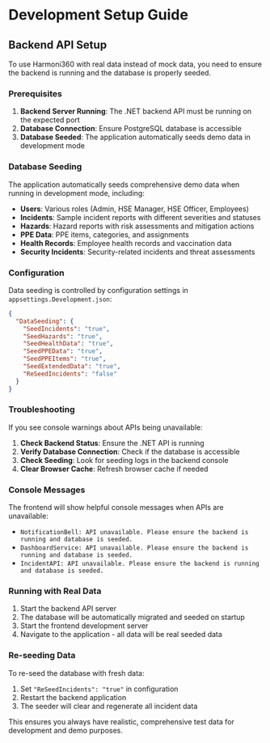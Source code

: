 # Development Setup Guide

## Backend API Setup

To use Harmoni360 with real data instead of mock data, you need to ensure the backend is running and the database is properly seeded.

### Prerequisites

1. **Backend Server Running**: The .NET backend API must be running on the expected port
2. **Database Connection**: Ensure PostgreSQL database is accessible
3. **Database Seeded**: The application automatically seeds demo data in development mode

### Database Seeding

The application automatically seeds comprehensive demo data when running in development mode, including:

- **Users**: Various roles (Admin, HSE Manager, HSE Officer, Employees)
- **Incidents**: Sample incident reports with different severities and statuses
- **Hazards**: Hazard reports with risk assessments and mitigation actions
- **PPE Data**: PPE items, categories, and assignments
- **Health Records**: Employee health records and vaccination data
- **Security Incidents**: Security-related incidents and threat assessments

### Configuration

Data seeding is controlled by configuration settings in `appsettings.Development.json`:

```json
{
  "DataSeeding": {
    "SeedIncidents": "true",
    "SeedHazards": "true", 
    "SeedHealthData": "true",
    "SeedPPEData": "true",
    "SeedPPEItems": "true",
    "SeedExtendedData": "true",
    "ReSeedIncidents": "false"
  }
}
```

### Troubleshooting

If you see console warnings about APIs being unavailable:

1. **Check Backend Status**: Ensure the .NET API is running
2. **Verify Database Connection**: Check if the database is accessible
3. **Check Seeding**: Look for seeding logs in the backend console
4. **Clear Browser Cache**: Refresh browser cache if needed

### Console Messages

The frontend will show helpful console messages when APIs are unavailable:

- `NotificationBell: API unavailable. Please ensure the backend is running and database is seeded.`
- `DashboardService: API unavailable. Please ensure the backend is running and database is seeded.`
- `IncidentAPI: API unavailable. Please ensure the backend is running and database is seeded.`

### Running with Real Data

1. Start the backend API server
2. The database will be automatically migrated and seeded on startup
3. Start the frontend development server
4. Navigate to the application - all data will be real seeded data

### Re-seeding Data

To re-seed the database with fresh data:

1. Set `"ReSeedIncidents": "true"` in configuration
2. Restart the backend application
3. The seeder will clear and regenerate all incident data

This ensures you always have realistic, comprehensive test data for development and demo purposes.